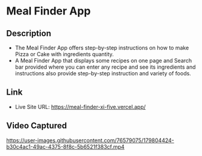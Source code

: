# Meal Finder App

## Description

- The Meal Finder App offers step-by-step instructions on how to make Pizza or Cake with ingredients quantity.
- A Meal Finder App that displays some recipes on one page and Search bar provided where you can enter any recipe and see its ingredients and instructions also provide step-by-step instruction and variety of foods.

## Link
- Live Site URL: https://meal-finder-xi-five.vercel.app/

## Video Captured

https://user-images.githubusercontent.com/76579075/179804424-b30c4ac1-49ac-4375-8f8c-5b6521f383cf.mp4

